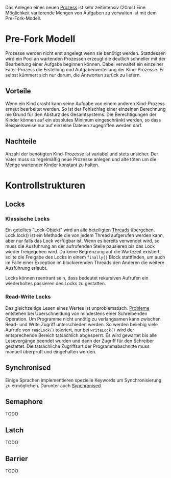 Das Anlegen eines neuen [Prozess](Paraprog-Basics.md#Prozess) ist sehr zeitintensiv (20ms)
Eine Möglichkeit variierende Mengen von Aufgaben zu verwalten ist mit dem Pre-Fork-Modell.

# Pre-Fork Modell
Prozesse werden nicht erst angelegt wenn sie benötigt werden.
Stattdessen wird ein Pool an wartenden Prozessen erzeugt die deutlich schneller mit der Bearbeitung einer Aufgabe beginnen können.
Dabei verwaltet ein einzelner Fater-Prozess die Erstellung und Aufgabenverteilung der Kind-Prozesse.
Er selbst kümmert sich nur darum, die Antworten zurück zu liefern.

## Vorteile
Wenn ein Kind crasht kann seine Aufgabe von einem anderen Kind-Prozess erneut bearbeitet werden. So ist der Fehlschlag einer einzelnen Berechnung nie Grund für den Absturz des Gesamtsystems.
Die Berechtigungen der Kinder können auf ein absolutes Minimum eingeschränkt werden, so dass Beispielsweise nur auf einzelne Dateien zugegriffen werden darf.

## Nachteile
Anzahl der benötigten Kind-Prozesse ist variabel und stets unsicher.
Der Vater muss so regelmäßig neue Prozesse anlegen und alte töten um die Menge wartender Kinder konstant zu halten.

# Kontrollstrukturen
## Locks
### Klassische Locks
Ein geteiltes "Lock-Objekt" wird an alle beteiligten [Threads](Paraprog-Basics.md#Threads) übergeben.
Lock.lock() ist ein Methode die von jedem Thread aufgerufen werden kann, aber nur falls das Lock verfügbar ist.
Wenn es bereits verwendet wird, so muss die Ausführung an der aufrufenden Stelle pausieren bis das Lock wieder freigegeben wird.
Da keine Begrenzung auf die Wartezeit existiert, sollte die Freigabe des Locks in einem ```finally{}``` Block stattfinden, um auch im Falle einer Exception im blockierenden Threads den Anderen die weitere Ausführung erlaubt.

Locks können reentrant sein, dass bedeutet rekursiven Aufrufen ein wiederholtes passieren des Locks zu gestatten.

### Read-Write Locks
Das gleichzeitige Lesen eines Wertes ist unproblematisch. [Probleme](Parallele%20Probleme.md) entstehen bei Überschneidung von mindestens einer Schreibenden Operation.
Um Programme nicht unnötig zu verlangsamen kann zwischen Read- und Write Zugriff unterschieden werden.
So werden beliebig viele Aufrufe von ``readLock()`` toleriert, nur bei ``writeLock()`` wird der entsprechende Bereich tatsächlich abgesperrt. Es wird gewartet bis alle Lesevorgänge beendet wurden und dann der Zugriff für den Schreiber gestattet. 
Die tatsächliche Zugriffsart der Programmabschnitte muss manuell überprüft und eingehalten werden.

## Synchronised
Einige Sprachen implementieren spezielle Keywords um Synchronisierung zu ermöglichen.
Darunter auch [Synchronised](Parallelisierung%20in%20Java.md#Synchronised)

## Semaphore
TODO
## Latch
TODO

## Barrier
TODO
